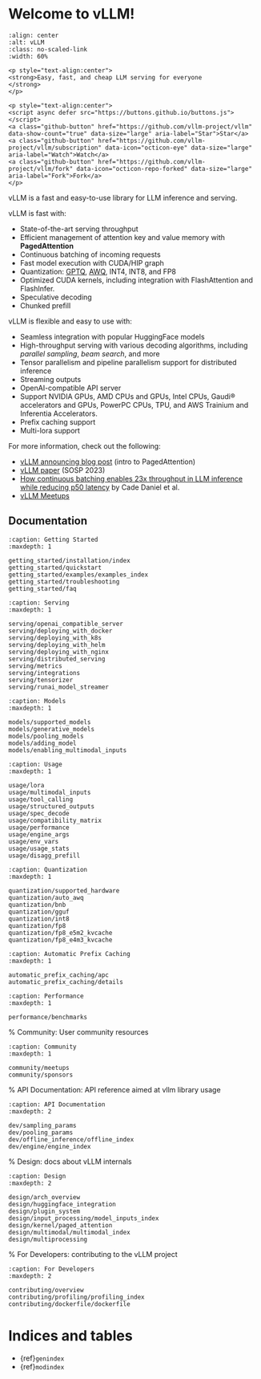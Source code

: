 # Welcome to vLLM!

```{figure} ./assets/logos/vllm-logo-text-light.png
:align: center
:alt: vLLM
:class: no-scaled-link
:width: 60%
```

```{raw} html
<p style="text-align:center">
<strong>Easy, fast, and cheap LLM serving for everyone
</strong>
</p>

<p style="text-align:center">
<script async defer src="https://buttons.github.io/buttons.js"></script>
<a class="github-button" href="https://github.com/vllm-project/vllm" data-show-count="true" data-size="large" aria-label="Star">Star</a>
<a class="github-button" href="https://github.com/vllm-project/vllm/subscription" data-icon="octicon-eye" data-size="large" aria-label="Watch">Watch</a>
<a class="github-button" href="https://github.com/vllm-project/vllm/fork" data-icon="octicon-repo-forked" data-size="large" aria-label="Fork">Fork</a>
</p>
```

vLLM is a fast and easy-to-use library for LLM inference and serving.

vLLM is fast with:

- State-of-the-art serving throughput
- Efficient management of attention key and value memory with **PagedAttention**
- Continuous batching of incoming requests
- Fast model execution with CUDA/HIP graph
- Quantization: [GPTQ](https://arxiv.org/abs/2210.17323), [AWQ](https://arxiv.org/abs/2306.00978), INT4, INT8, and FP8
- Optimized CUDA kernels, including integration with FlashAttention and FlashInfer.
- Speculative decoding
- Chunked prefill

vLLM is flexible and easy to use with:

- Seamless integration with popular HuggingFace models
- High-throughput serving with various decoding algorithms, including *parallel sampling*, *beam search*, and more
- Tensor parallelism and pipeline parallelism support for distributed inference
- Streaming outputs
- OpenAI-compatible API server
- Support NVIDIA GPUs, AMD CPUs and GPUs, Intel CPUs, Gaudi® accelerators and GPUs, PowerPC CPUs, TPU, and AWS Trainium and Inferentia Accelerators.
- Prefix caching support
- Multi-lora support

For more information, check out the following:

- [vLLM announcing blog post](https://vllm.ai) (intro to PagedAttention)
- [vLLM paper](https://arxiv.org/abs/2309.06180) (SOSP 2023)
- [How continuous batching enables 23x throughput in LLM inference while reducing p50 latency](https://www.anyscale.com/blog/continuous-batching-llm-inference) by Cade Daniel et al.
- [vLLM Meetups](#meetups)

## Documentation

```{toctree}
:caption: Getting Started
:maxdepth: 1

getting_started/installation/index
getting_started/quickstart
getting_started/examples/examples_index
getting_started/troubleshooting
getting_started/faq
```

```{toctree}
:caption: Serving
:maxdepth: 1

serving/openai_compatible_server
serving/deploying_with_docker
serving/deploying_with_k8s
serving/deploying_with_helm
serving/deploying_with_nginx
serving/distributed_serving
serving/metrics
serving/integrations
serving/tensorizer
serving/runai_model_streamer
```

```{toctree}
:caption: Models
:maxdepth: 1

models/supported_models
models/generative_models
models/pooling_models
models/adding_model
models/enabling_multimodal_inputs
```

```{toctree}
:caption: Usage
:maxdepth: 1

usage/lora
usage/multimodal_inputs
usage/tool_calling
usage/structured_outputs
usage/spec_decode
usage/compatibility_matrix
usage/performance
usage/engine_args
usage/env_vars
usage/usage_stats
usage/disagg_prefill
```

```{toctree}
:caption: Quantization
:maxdepth: 1

quantization/supported_hardware
quantization/auto_awq
quantization/bnb
quantization/gguf
quantization/int8
quantization/fp8
quantization/fp8_e5m2_kvcache
quantization/fp8_e4m3_kvcache
```

```{toctree}
:caption: Automatic Prefix Caching
:maxdepth: 1

automatic_prefix_caching/apc
automatic_prefix_caching/details
```

```{toctree}
:caption: Performance
:maxdepth: 1

performance/benchmarks
```

% Community: User community resources

```{toctree}
:caption: Community
:maxdepth: 1

community/meetups
community/sponsors
```

% API Documentation: API reference aimed at vllm library usage

```{toctree}
:caption: API Documentation
:maxdepth: 2

dev/sampling_params
dev/pooling_params
dev/offline_inference/offline_index
dev/engine/engine_index
```

% Design: docs about vLLM internals

```{toctree}
:caption: Design
:maxdepth: 2

design/arch_overview
design/huggingface_integration
design/plugin_system
design/input_processing/model_inputs_index
design/kernel/paged_attention
design/multimodal/multimodal_index
design/multiprocessing
```

% For Developers: contributing to the vLLM project

```{toctree}
:caption: For Developers
:maxdepth: 2

contributing/overview
contributing/profiling/profiling_index
contributing/dockerfile/dockerfile
```

# Indices and tables

- {ref}`genindex`
- {ref}`modindex`
